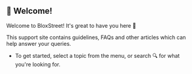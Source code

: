 ## 👋 Welcome!

Welcome to BloxStreet! It's great to have you here 🥳

This support site contains guidelines, FAQs and other articles which can help answer your queries.
- To get started, select a topic from the menu, or search 🔍 for what you're looking for.